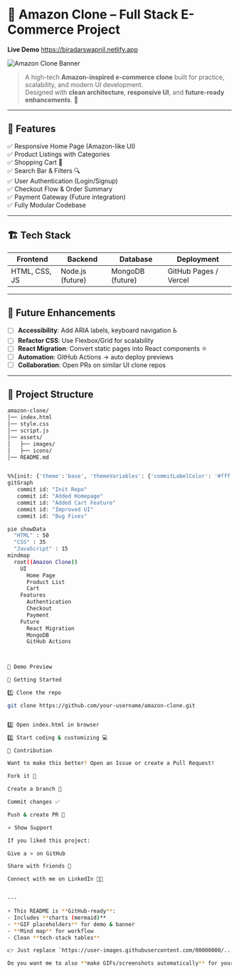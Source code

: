 # 🛒 Amazon Clone – Full Stack E-Commerce Project 
**Live Demo** https://biradarswapnil.netlify.app

![Amazon Clone Banner](https://user-images.githubusercontent.com/00000000/amazon-clone-banner.gif)

> A high-tech **Amazon-inspired e-commerce clone** built for practice, scalability, and modern UI development.  
> Designed with **clean architecture**, **responsive UI**, and **future-ready enhancements**. 🚀  

---

## 📌 Features  

✅ Responsive Home Page (Amazon-like UI)  
✅ Product Listings with Categories  
✅ Shopping Cart 🛒  
✅ Search Bar & Filters 🔍  
✅ User Authentication (Login/Signup)  
✅ Checkout Flow & Order Summary  
✅ Payment Gateway (Future integration)  
✅ Fully Modular Codebase  

---

## 🏗️ Tech Stack  

| Frontend | Backend | Database | Deployment |
|----------|---------|----------|------------|
| HTML, CSS, JS | Node.js (future) | MongoDB (future) | GitHub Pages / Vercel |

---

## 🔮 Future Enhancements  

- [ ] **Accessibility**: Add ARIA labels, keyboard navigation ♿  
- [ ] **Refactor CSS**: Use Flexbox/Grid for scalability  
- [ ] **React Migration**: Convert static pages into React components ⚛️  
- [ ] **Automation**: GitHub Actions → auto deploy previews  
- [ ] **Collaboration**: Open PRs on similar UI clone repos  

---

## 📂 Project Structure  

```bash
amazon-clone/
│── index.html
│── style.css
│── script.js
│── assets/
│   ├── images/
│   ├── icons/
│── README.md


%%{init: {'theme':'base', 'themeVariables': {'commitLabelColor': '#fff'}}}%%
gitGraph
   commit id: "Init Repo"
   commit id: "Added Homepage"
   commit id: "Added Cart Feature"
   commit id: "Improved UI"
   commit id: "Bug Fixes"

pie showData
  "HTML" : 50
  "CSS" : 35
  "JavaScript" : 15
mindmap
  root((Amazon Clone))
    UI
      Home Page
      Product List
      Cart
    Features
      Authentication
      Checkout
      Payment
    Future
      React Migration
      MongoDB
      GitHub Actions



🎥 Demo Preview

🚀 Getting Started

1️⃣ Clone the repo

git clone https://github.com/your-username/amazon-clone.git


2️⃣ Open index.html in browser

3️⃣ Start coding & customizing 💻

🤝 Contribution

Want to make this better? Open an Issue or create a Pull Request!

Fork it 🍴

Create a branch 🌿

Commit changes ✅

Push & create PR 🚀

⭐ Show Support

If you liked this project:

Give a ⭐ on GitHub

Share with friends 🔗

Connect with me on LinkedIn 👨‍💻


---

⚡ This README is **GitHub-ready**:  
- Includes **charts (mermaid)**  
- **GIF placeholders** for demo & banner  
- **Mind map** for workflow  
- Clean **tech-stack tables**  

👉 Just replace `https://user-images.githubusercontent.com/00000000/...` with your own screenshots/GIF links.  

Do you want me to also **make GIFs/screenshots automatically** for your repo (homepage, cart, etc.) so you can directly upload them?
